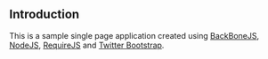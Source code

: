 ## Introduction ##


This is a sample single page application created using [BackBoneJS](http://backbonejs.org/), [NodeJS](http://nodejs.org/), [RequireJS](http://requirejs.org/) and [Twitter Bootstrap](http://twitter.github.com/bootstrap/).
